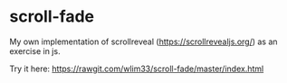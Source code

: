 # scroll-fade

My own implementation of scrollreveal (https://scrollrevealjs.org/) as an exercise in js.


Try it here: https://rawgit.com/wlim33/scroll-fade/master/index.html